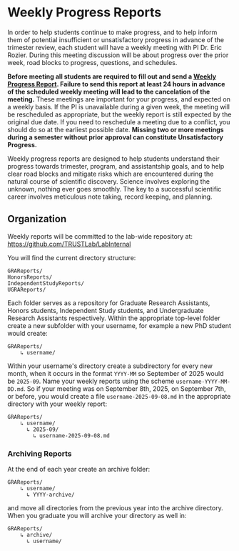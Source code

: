 # Weekly Progress Reports

In order to help students continue to make progress, and to help inform them of potential insufficient or unsatisfactory progress in advance of the trimester review, each student will have a weekly meeting with PI Dr. Eric Rozier. During this meeting discussion will be about progress over the prior week, road blocks to progress, questions, and schedules.

**Before meeting all students are required to fill out and send a [Weekly Progress Report](../Templates/WeeklyReport-Template.md). Failure to send this report at least 24 hours in advance of the scheduled weekly meeting will lead to the cancelation of the meeting.** These meetings are important for your progress, and expected on a weekly basis. If the PI is unavailable during a given week, the meeting will be rescheduled as appropriate, but the weekly report is still expected by the original due date. If you need to reschedule a meeting due to a conflict, you should do so at the earliest possible date. **Missing two or more meetings during a semester without prior approval can constitute Unsatisfactory Progress.**

Weekly progress reports are designed to help students understand their progress towards trimester, program, and assistantship
goals, and to help clear road blocks and mitigate risks which are encountered during the natural course of scientific
discovery.  Science involves exploring the unknown, nothing ever goes smoothly.  The key to a successful scientific career
involves meticulous note taking, record keeping, and planning.

## Organization

Weekly reports will be committed to the lab-wide repository at: https://github.com/TRUSTLab/LabInternal

You will find the current directory structure:
```
GRAReports/
HonorsReports/
IndependentStudyReports/
UGRAReports/
```

Each folder serves as a repository for Graduate Research Assistants, Honors students, Independent Study students, and Undergraduate Research Assistants respectively.  Within the appropriate top-level folder create a new subfolder with your username, for example a new PhD student would create:

```
GRAReports/
	↳ username/
```

Within your username's directory create a subdirectory for every new month, when it occurs in the format `YYYY-MM` so September of 2025 would be `2025-09`.  Name your weekly reports using the scheme `username-YYYY-MM-DD.md`.  So if your meeting was on September 8th, 2025, on September 7th, or before, you would create a file `username-2025-09-08.md` in the appropriate directory with your weekly report:

```
GRAReports/
	↳ username/
	  ↳ 2025-09/
	    ↳ username-2025-09-08.md
```

### Archiving Reports

At the end of each year create an archive folder:

```
GRAReports/
	↳ username/
	  ↳ YYYY-archive/
```

and move all directories from the previous year into the archive directory.  When you graduate you will archive your directory as well in:

```
GRAReports/
	↳ archive/
	  ↳ username/
```